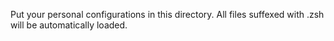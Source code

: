 Put your personal configurations in this directory. All files suffexed with .zsh will be automatically loaded.
